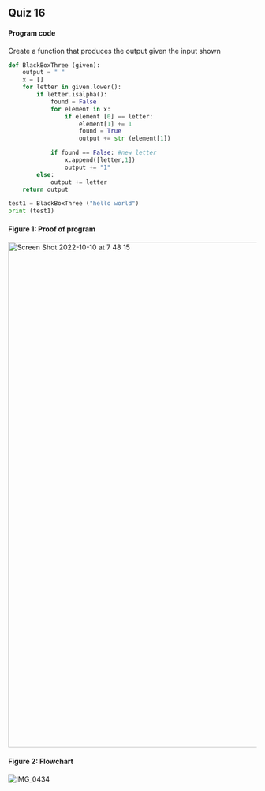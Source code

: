 ## Quiz 16
#### Program code
Create a function that produces the output given the input shown
```.py
def BlackBoxThree (given):
    output = " "
    x = []
    for letter in given.lower():
        if letter.isalpha():
            found = False
            for element in x:
                if element [0] == letter:
                    element[1] += 1
                    found = True
                    output += str (element[1])

            if found == False: #new letter
                x.append([letter,1])
                output += "1"
        else:
            output += letter
    return output

test1 = BlackBoxThree ("hello world")
print (test1)
```

#### Figure 1: Proof of program
<img width="1024" alt="Screen Shot 2022-10-10 at 7 48 15" src="https://user-images.githubusercontent.com/105724334/194783216-8049954a-66d6-47a3-bad2-fc196840ef89.png">

#### Figure 2: Flowchart 
![IMG_0434](https://user-images.githubusercontent.com/105724334/198323313-3630bb04-f11d-44a6-8bf9-8f3607bbd905.jpg)
